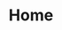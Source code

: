 ---
path: "/"
title: "Home"
hero: {
    backgroundImage: "src/assets/images/lighthouse.jpg",
    title: "Hero title",
    subtitle: ""
}
services: {
    title: "Services",
    subtitle: "Lorem ipsum dolor sit amet consectetur adipiscing elit purus cras natoque, in litora parturient accumsan ad montes ligula mi metus tempus, dis suspendisse hac risus ante posuere convallis lobortis sagittis."
}
variable: "Blah"
---